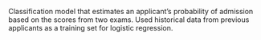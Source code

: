Classification model that estimates an applicant’s probability of admission based on the scores from two exams. Used historical data from previous applicants as a training set for logistic regression.
